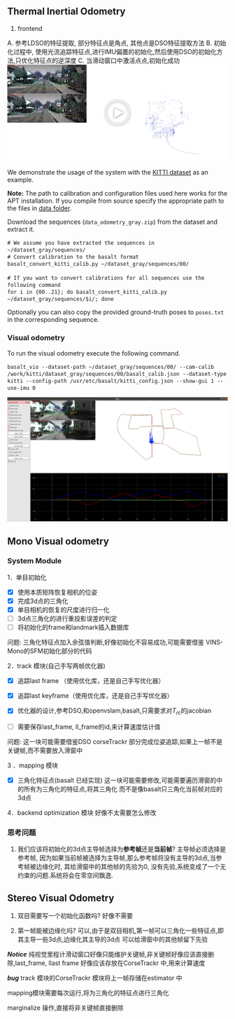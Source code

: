 ## Thermal Inertial Odometry

1. frontend

 A. 参考LDSO的特征提取, 部分特征点是角点, 其他点是DSO特征提取方法
 B. 初始化过程中, 使用光流追踪特征点,进行IMU偏置的初始化,然后使用DSO的初始化方法,只优化特征点的逆深度
 C. 当滑动窗口中激活点点,初始化成功  
[![teaser](/doc/img/kitti_video.png)](https://www.youtube.com/watch?v=M_ZcNgExUNc)

We demonstrate the usage of the system with the [KITTI dataset](http://www.cvlibs.net/datasets/kitti/eval_odometry.php) as an example.

**Note:** The path to calibration and configuration files used here works for the APT installation. If you compile from source specify the appropriate path to the files in [data folder](/data/).

Download the sequences (`data_odometry_gray.zip`) from the dataset and extract it. 
```
# We assume you have extracted the sequences in ~/dataset_gray/sequences/
# Convert calibration to the basalt format
basalt_convert_kitti_calib.py ~/dataset_gray/sequences/00/

# If you want to convert calibrations for all sequences use the following command
for i in {00..21}; do basalt_convert_kitti_calib.py ~/dataset_gray/sequences/$i/; done
```
Optionally you can also copy the provided ground-truth poses to `poses.txt` in the corresponding sequence.

### Visual odometry
To run the visual odometry execute the following command.
```
basalt_vio --dataset-path ~/dataset_gray/sequences/00/ --cam-calib /work/kitti/dataset_gray/sequences/00/basalt_calib.json --dataset-type kitti --config-path /usr/etc/basalt/kitti_config.json --show-gui 1 --use-imu 0
```
![magistrale1_vio](/doc/img/kitti.png)

## Mono Visual odometry

### System Module
1．单目初始化

- [x] 使用本质矩阵恢复相机的位姿
- [x] 完成3d点的三角化
- [x] 单目相机的恢复的尺度进行归一化 
- [ ] 3d点三角化的进行重投影误差的判定
- [ ] 将初始化的frame和landmark插入数据库

问题:
三角化特征点加入余弦值判断,好像初始化不容易成功,可能需要借鉴
VINS-Mono的SFM初始化部分的代码

2．track 模块(自己手写两帧优化器)
- [x] 追踪last frame （使用优化库，还是自己手写优化器）
- [x] 追踪last keyframe（使用优化库，还是自己手写优化器）
- [x] 优化器的设计,参考DSO,和openvslam,basalt,只需要求对$T_{rc}$的jacobian
- [ ] 需要保存last_frame, ll_frame的id,来计算速度估计值


问题:
这一块可能需要借鉴DSO corseTrackr 部分完成位姿追踪,如果上一帧不是关键帧,而不需要放入滑窗中

3 ．mapping 模块
- [x] 三角化特征点(basalt 已经实现)
这一块可能需要修改,可能需要遍历滑窗的中的所有为三角化的特征点,将其三角化
而不是像basalt只三角化当前帧对应的3d点

4．backend optimization 模块
好像不太需要怎么修改


### 思考问题

1. 我们应该将初始化的3d点主导帧选择为**参考帧**还是**当前帧**?
主导帧必须选择是参考帧, 因为如果当前帧被选择为主导帧,那么参考帧将没有主导的3d点,当参考帧被边缘化时,
其给滑窗中的其他帧的先验为0, 没有先验,系统变成了一个无约束的问题.系统将会在零空间飘逸.


## Stereo Visual Odometry

1. 双目需要写一个初始化函数吗?
 好像不需要

2. 第一帧能被边缘化吗?
可以,由于是双目相机,第一帧可以三角化一些特征点,即其主导一些3d点,边缘化其主导的3d点
 可以给滑窗中的其他帧留下先验
 
 
 
 ***Notice***
 纯视觉里程计滑动窗口好像只能维护关键帧,非关键帧好像应该直接删除,last_frame, llast frame 好像应该存放在CorseTrackr 中,用来计算速度
 
 
 
 ***bug***
track 模块的CorseTrackr 模块将上一帧存储在estimator 中

mapping模块需要每次运行,将为三角化的特征点进行三角化

marginalize 操作,直接将非关键帧直接删除


